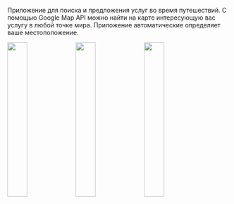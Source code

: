 Приложение для поиска и предложения услуг во время путешествий.
С помощью Google Map API можно найти на карте интересующую вас услугу в любой точке мира. Приложение автоматические определяет ваше местоположение.


<img src="https://user-images.githubusercontent.com/91500048/152966683-f634652f-2250-4c20-b565-da901e81547f.png" width=30%> 
<img src="https://user-images.githubusercontent.com/91500048/152966738-e3e30190-b666-457c-82ef-84e514573371.png" width=30%>

<img src="https://user-images.githubusercontent.com/91500048/152966693-ae7317d8-bf3c-45a5-9cee-f7e1f1bad39e.png" width=30%> 

